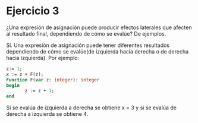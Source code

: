 # Ejercicio 3

¿Una expresión de asignación puede producir efectos laterales que afecten al resultado final, dependiendo de cómo se evalúe? De ejemplos.

Sí. Una expresión de asignación puede tener diferentes resultados dependiendo de cómo se evalúe(de izquierda hacia derecha o de derecha hacia izquierda). Por ejemplo:
```PASCAL
z:= 1;
x := z + F(z);
Function F(var z: integer): integer
begin
       z := z + 1;
end
```
Si se evalúa de izquierda a derecha se obtiene x = 3 y si se evalúa de derecha a izquierda se obtiene 4.
